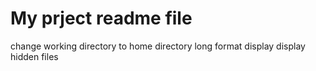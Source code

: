 # My prject readme file
change working directory to home directory
long format display
display hidden files
